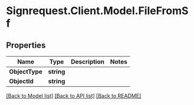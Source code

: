 # Signrequest.Client.Model.FileFromSf
## Properties

Name | Type | Description | Notes
------------ | ------------- | ------------- | -------------
**ObjectType** | **string** |  | 
**ObjectId** | **string** |  | 

[[Back to Model list]](../README.md#documentation-for-models) [[Back to API list]](../README.md#documentation-for-api-endpoints) [[Back to README]](../README.md)


